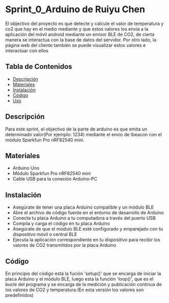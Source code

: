 # Sprint_0_Arduino de Ruiyu Chen

El objectivo del proyecto es que detecte y calcule el valor de temperatura y co2 que hay en el medio mediante y que estos valores los envia a la aplicación del móvil android mediante un emisor BLE de CO2, de cierta manera se interactua con la base de datos del servidor. Por otro lado, la página web del cliente también se puede visualizar estos valores e interactuar con ellos 

## Tabla de Contenidos

- [Descripción](#descripción)
- [Materiales](#materiales)
- [Instalación](#instalación)
- [Código](#código)
- [Uso](#uso)


## Descripción

Para este sprint, el objectivo de la parte de arduino es que emita un determinado valor(Por ejemplo: 1234) mediante el envío de Ibeacon con el módulo Sparkfun Pro nRF82540 mini.

## Materiales

- Arduino Uno
- Módulo Sparkfun Pro nRF82540 mini
- Cable USB para la conexión Arduino-PC

## Instalación

- Asegúrate de tener una placa Arduino compatible y un módulo BLE
- Abre el archivo de código fuente en el entorno de desarrollo de Arduino
- Conecta tu placa Arduino a tu computadora a través del puerto USB
- Compila y carga el código en tu placa Arduino
- Asegúrate de que el módulo BLE esté configurado y emparejado con tu dispositivo móvil o central BLE
- Ejecuta la aplicación correspondiente en tu dispositivo para recibir los valores de CO2 transmitidos por la placa Arduino

## Código

En principio del código está la fución 'setup()' que se encarga de iniciar la placa Arduino y el módulo BLE, luego esta la función 'loop()', que es el bucle del programa y se encarga de la medición y publicación continua de los valores de CO2 y temperatura.(En esta versión los valores son predefinidos)



